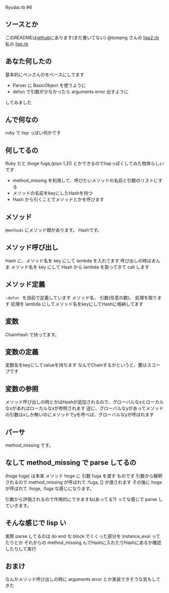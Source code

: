 Ryudai.rb #6

## ソースとか
このREADMEは[github](http:google.com)にあります(まだ書いてない)
@tompng さんの [lisp2.rb](https://gist.github.com/tompng/5222780)
私の [lisp.rb](https://gist.github.com/atton-/5300354)

## あなた何したの
基本的にペンさんのをベースにしてます

* Parser に BasicObject を使うように
* defun で引数が少なかったら arguments error 出すように

してみました

## んで何なの
ruby で lisp っぽい何かです

## 何してるの
Ruby だと (hoge fuga,(piyo 1,2)) とかできるのでlispっぽくしてみた物体らしいです

* method_missing を利用して、呼びたいメソッドの名前と引数のリストにする
* メソッドの名前をkeyにしたHashを持つ
* Hash から引くことでメソッドとかを呼びます

## メソッド
`@methods` にメソッド類があります。 Hashです。

## メソッド呼び出し
Hash に、メソッド名を key にして lambda を入れてます
呼び出しの時はまんま メソッド名を key にして Hash から lambda を取ってきて call します

## メソッド定義
`:defun ` を自前で定義しています
メソッド名、 引数(任意の数)、 処理を取ります
処理を lambda にしてメソッド名をkeyにしてHashに格納してます

## 変数
ChainHash で持ってます。

## 変数の定義
変数名をkeyにしてvalueを持ちます
なんでChainするかというと、要はスコープです

## 変数の参照
メソッド呼び出しの時とかはHashが追加されるので、グローバルなxとローカルなxがあればローカルなxが参照されます
逆に、グローバルなyがあってメソッドの引数はxしか無いのにメソッドでyを呼べば、グローバルなyが呼ばれます

## パーサ
method_missing です。

## なして method_missing で parse してるの
(hoge fuga) は本来
メソッド hoge に 引数 fuga を渡す
ものです
引数から解釈されるので
method_missing が呼ばれて
:fuga, [] が渡されます
その後に hoge が呼ばれて
:hoge, :fuga
な感じになります。

引数から評価されるので作用的にできますね(あってる?)
ってな感じで parse していきます。

## そんな感じで lisp い
実際 parse してるのは do end な block でくくった部分を instance_eval ってたりとか
それからの method_missing
んでHashに入れたりHashにあるか確認したりして実行

## おまけ
なんかメソッド呼び出しの時に arguments error とか実装できそうな気もしてきた
